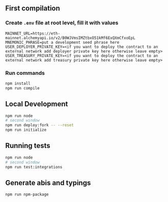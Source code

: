 ## First compilation

### Create `.env` file at root level, fill it with values
```
MAINNET_URL=https://eth-mainnet.alchemyapi.io/v2/B0WJVmsIMZtbxO51kMf6ExQXmCfxoEpL
MNEMONIC_PHRASE=put a development seed phrase here
USER_DEPLOYER_PRIVATE_KEY=<if you want to deploy the contract to an external network add deployer private key here otherwise leave empty>
USER_TREASURY_PRIVATE_KEY=<if you want to deploy the contract to an external network add treasury private key here otherwise leave empty>
```

### Run commands
```bash
npm install
npm run compile
```

## Local Development

```bash
npm run node
# second window
npm run deploy:fork -- --reset
npm run initialize
```

## Running tests

```bash
npm run node
# second window
npm run test:integrations
```

## Generate abis and typings

```bash
npm run npm-package
```
